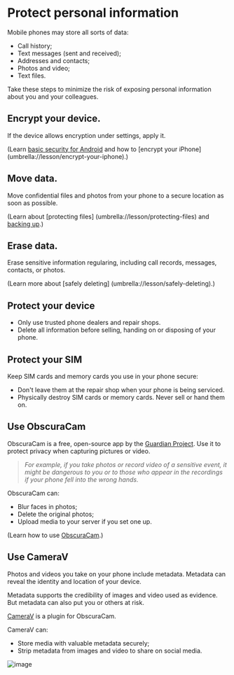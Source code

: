 [Title]: # (Information stored)
[Order]: # (2)

# Protect personal information

Mobile phones may store all sorts of data: 

*	Call history;
*	Text messages (sent and received); 
*	Addresses and contacts; 
*	Photos and video;
*	Text files. 

Take these steps to minimize the risk of exposing personal information about you and your colleagues.

## Encrypt your device.

If the device allows encryption under settings, apply it.

(Learn [basic security for Android](umbrella://lesson/android) and how to [encrypt your iPhone] (umbrella://lesson/encrypt-your-iphone).)

## Move data.

Move confidential files and photos from your phone to a secure location as soon as possible.

(Learn about [protecting files] (umbrella://lesson/protecting-files) and [backing up](umbrella://lesson/backing-up).) 

## Erase data.

Erase sensitive information regularing, including call records, messages, contacts, or photos.

(Learn more about [safely deleting] (umbrella://lesson/safely-deleting).)

## Protect your device

*	Only use trusted phone dealers and repair shops.
*	Delete all information before selling, handing on or disposing of your phone. 

## Protect your SIM

Keep SIM cards and memory cards you use in your phone secure:

*	Don't leave them at the repair shop when your phone is being serviced. 
*	Physically destroy SIM cards or memory cards. Never sell or hand them on. 

## Use ObscuraCam

ObscuraCam is a free, open-source app by the [Guardian Project](https://guardianproject.info/). Use it to protect privacy when capturing pictures or video. 

> *For example, if you take photos or record video of a sensitive event, it might be dangerous to you or to those who appear in the recordings if your phone fell into the wrong hands.* 

ObscuraCam can:

*	Blur faces in photos;
*	Delete the original photos;
*	Upload media to your server if you set one up.

(Learn how to use [ObscuraCam](umbrella://tools/obscuracam).)  

## Use CameraV

Photos and videos you take on your phone include metadata. Metadata can reveal the identity and location of your device. 

Metadata supports the credibility of images and video used as evidence. But metadata can also put you or others at risk. 

[CameraV](https://guardianproject.info/apps/camerav/) is a plugin for ObscuraCam. 

CameraV can: 

*	Store media with valuable metadata securely; 
*	Strip metadata from images and video to share on social media.

![image](mobile3.png)
